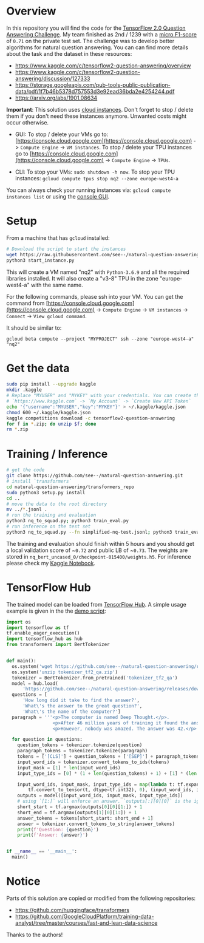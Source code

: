 # Overview

In this repository you will find the code for the [TensorFlow 2.0 Question Answering Challenge](https://www.kaggle.com/c/tensorflow2-question-answering). My team finished as 2nd / 1239 with a [micro F1-score](https://www.kaggle.com/c/tensorflow2-question-answering/overview/evaluation) of `0.71` on the private test set. The challenge was to develop better algorithms for natural question answering. You can can find more details about the task and the dataset in these resources:
* https://www.kaggle.com/c/tensorflow2-question-answering/overview
* https://www.kaggle.com/c/tensorflow2-question-answering/discussion/127333
* https://storage.googleapis.com/pub-tools-public-publication-data/pdf/1f7b46b5378d757553d3e92ead36bda2e4254244.pdf
* https://arxiv.org/abs/1901.08634

**Important**: This solution uses [cloud instances](https://cloud.google.com). Don't forget to stop / delete them if you don't need these instances anymore. Unwanted costs might occur otherwise.

- GUI: To stop / delete your VMs go to: [https://console.cloud.google.com](https://console.cloud.google.com) -> `Compute Engine` -> `VM instances`. To stop / delete your TPU instances go to [https://console.cloud.google.com](https://console.cloud.google.com) -> `Compute Engine` -> `TPUs`.

- CLI: To stop your VMs: `sudo shutdown -h now`. To stop your TPU instances: `gcloud compute tpus stop nq2 --zone europe-west4-a`

You can always check your running instances via: `gcloud compute instances list` or using the [console GUI](https://console.cloud.google.com).

# Setup

From a machine that has `gcloud` installed:

```bash
# Download the script to start the instances
wget https://raw.githubusercontent.com/see--/natural-question-answering/master/start_instance.py
python3 start_instance.py
```

This will create a VM named "nq2" with `Python-3.6.9` and all the required libraries installed. It will also create a "v3-8" TPU in the zone "europe-west4-a" with the same name.

For the following commands, please ssh into your VM. You can get the command from [https://console.cloud.google.com](https://console.cloud.google.com) -> `Compute Engine` -> `VM instances` -> `Connect` -> `View gcloud command`.

It should be similar to:
```
gcloud beta compute --project "MYPROJECT" ssh --zone "europe-west4-a" "nq2"
```

# Get the data

```bash
sudo pip install --upgrade kaggle
mkdir .kaggle
# Replace "MYUSER" and "MYKEY" with your credentials. You can create them on:
# `https://www.kaggle.com` -> `My Account` -> `Create New API Token`
echo '{"username":"MYUSER","key":"MYKEY"}' > ~/.kaggle/kaggle.json
chmod 600 ~/.kaggle/kaggle.json
kaggle competitions download -c tensorflow2-question-answering
for f in *.zip; do unzip $f; done
rm *.zip
```

# Training / Inference
```bash
# get the code
git clone https://github.com/see--/natural-question-answering.git
# install `transformers`
cd natural-question-answering/transformers_repo
sudo python3 setup.py install
cd ..
# move the data to the root directory
mv ../*.jsonl .
# run the training and evaluation
python3 nq_to_squad.py; python3 train_eval.py
# run inference on the test set
python3 nq_to_squad.py --fn simplified-nq-test.jsonl; python3 train_eval.py --do_not_train --predict_fn nq-test-v1.0.1.json
```

The training and evaluation should finish within 5 hours and you should get a local validation score of ~`0.72` and public LB of ~`0.73`. The weights are stored in `nq_bert_uncased_0/checkpoint-015400/weights.h5`. For inference please check my [Kaggle Notebook](https://www.kaggle.com/seesee/submit-full).

# TensorFlow Hub

The trained model can be loaded from [TensorFlow Hub](https://www.tensorflow.org/hub). A simple usage example is given in the the [demo script](https://github.com/see--/natural-question-answering/blob/master/demo.py):

```python
import os
import tensorflow as tf
tf.enable_eager_execution()
import tensorflow_hub as hub
from transformers import BertTokenizer


def main():
  os.system('wget https://github.com/see--/natural-question-answering/releases/download/v0.0.1/tokenizer_tf2_qa.zip')
  os.system('unzip tokenizer_tf2_qa.zip')
  tokenizer = BertTokenizer.from_pretrained('tokenizer_tf2_qa')
  model = hub.load(
      'https://github.com/see--/natural-question-answering/releases/download/v0.0.1/model.tar.gz')
  questions = [
      'How long did it take to find the answer?',
      'What\'s the answer to the great question?',
      'What\'s the name of the computer?']
  paragraph = '''<p>The computer is named Deep Thought.</p>.
                 <p>After 46 million years of training it found the answer.</p>
                 <p>However, nobody was amazed. The answer was 42.</p>'''

  for question in questions:
    question_tokens = tokenizer.tokenize(question)
    paragraph_tokens = tokenizer.tokenize(paragraph)
    tokens = ['[CLS]'] + question_tokens + ['[SEP]'] + paragraph_tokens + ['[SEP]']
    input_word_ids = tokenizer.convert_tokens_to_ids(tokens)
    input_mask = [1] * len(input_word_ids)
    input_type_ids = [0] * (1 + len(question_tokens) + 1) + [1] * (len(paragraph_tokens) + 1)

    input_word_ids, input_mask, input_type_ids = map(lambda t: tf.expand_dims(
        tf.convert_to_tensor(t, dtype=tf.int32), 0), (input_word_ids, input_mask, input_type_ids))
    outputs = model([input_word_ids, input_mask, input_type_ids])
    # using `[1:]` will enforce an answer. `outputs[:][0][0]` is the ignored '[CLS]' token logit.
    short_start = tf.argmax(outputs[0][0][1:]) + 1
    short_end = tf.argmax(outputs[1][0][1:]) + 1
    answer_tokens = tokens[short_start: short_end + 1]
    answer = tokenizer.convert_tokens_to_string(answer_tokens)
    print(f'Question: {question}')
    print(f'Answer: {answer}')


if __name__ == '__main__':
  main()

```

# Notice

Parts of this solution are copied or modified from the following repositories:
* https://github.com/huggingface/transformers
* https://github.com/GoogleCloudPlatform/training-data-analyst/tree/master/courses/fast-and-lean-data-science

Thanks to the authors!
